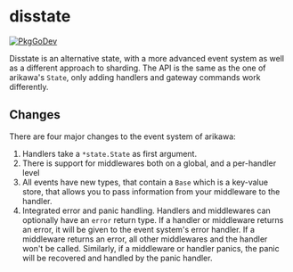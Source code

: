 # disstate

[![PkgGoDev](https://pkg.go.dev/badge/github.com/mavolin/disstate)](https://pkg.go.dev/github.com/mavolin/disstate)

Disstate is an alternative state, with a more advanced event system as well as a different approach to sharding.
The API is the same as the one of arikawa's `State`, only adding handlers and gateway commands work differently.

## Changes

There are four major changes to the event system of arikawa:

1.  Handlers take a `*state.State` as first argument.
2. There is support for middlewares both on a global, and a per-handler level
3. All events have new types, that contain a `Base` which is a key-value store, that allows you to pass information from your middleware to the handler.
4. Integrated error and panic handling.
Handlers and middlewares can optionally have an `error` return type.
If a handler or middleware returns an error, it will be given to the event system's error handler. 
If a middleware returns an error, all other middlewares and the handler won't be called.
Similarly, if a middleware or handler panics, the panic will be recovered and handled by the panic handler.

